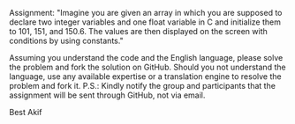 Assignment: "Imagine you are given an array in which you are supposed to declare two integer variables and one float variable in C and initialize them to 101, 151, and 150.6. The values are then displayed on the screen with conditions by using constants." 


Assuming you understand the code and the English language, please solve the problem and fork the solution on GitHub. Should you not understand the language, use any available expertise or a translation engine to resolve the problem and fork it.
P.S.: Kindly notify the group and participants that the assignment will be sent through GitHub, not via email.

Best
Akif 
